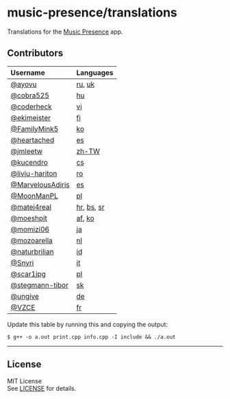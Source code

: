 # music-presence/translations

Translations for the [Music Presence](https://musicpresence.app) app.

## Contributors

| Username | Languages |
|:-|:-|
| [@ayovu](https://github.com/ayovu) | [ru](https://translate.codeberg.org/projects/music-presence/desktop-application/ru), [uk](https://translate.codeberg.org/projects/music-presence/desktop-application/uk) |
| [@cobra525](https://github.com/cobra525) | [hu](https://translate.codeberg.org/projects/music-presence/desktop-application/hu) |
| [@coderheck](https://github.com/coderheck) | [vi](https://translate.codeberg.org/projects/music-presence/desktop-application/vi) |
| [@ekimeister](https://github.com/ekimeister) | [fi](https://translate.codeberg.org/projects/music-presence/desktop-application/fi) |
| [@FamilyMink5](https://github.com/FamilyMink5) | [ko](https://translate.codeberg.org/projects/music-presence/desktop-application/ko) |
| [@heartached](https://github.com/heartached) | [es](https://translate.codeberg.org/projects/music-presence/desktop-application/es) |
| [@jmleetw](https://github.com/jmleetw) | [zh-TW](https://translate.codeberg.org/projects/music-presence/desktop-application/zh-TW) |
| [@kucendro](https://github.com/kucendro) | [cs](https://translate.codeberg.org/projects/music-presence/desktop-application/cs) |
| [@liviu-hariton](https://github.com/liviu-hariton) | [ro](https://translate.codeberg.org/projects/music-presence/desktop-application/ro) |
| [@MarvelousAdiris](https://github.com/MarvelousAdiris) | [es](https://translate.codeberg.org/projects/music-presence/desktop-application/es) |
| [@MoonManPL](https://github.com/MoonManPL) | [pl](https://translate.codeberg.org/projects/music-presence/desktop-application/pl) |
| [@matej4real](https://github.com/matej4real) | [hr](https://translate.codeberg.org/projects/music-presence/desktop-application/hr), [bs](https://translate.codeberg.org/projects/music-presence/desktop-application/bs), [sr](https://translate.codeberg.org/projects/music-presence/desktop-application/sr) |
| [@moeshpit](https://github.com/moeshpit) | [af](https://translate.codeberg.org/projects/music-presence/desktop-application/af), [ko](https://translate.codeberg.org/projects/music-presence/desktop-application/ko) |
| [@momizi06](https://github.com/momizi06) | [ja](https://translate.codeberg.org/projects/music-presence/desktop-application/ja) |
| [@mozoarella](https://github.com/mozoarella) | [nl](https://translate.codeberg.org/projects/music-presence/desktop-application/nl) |
| [@naturbrilian](https://github.com/naturbrilian) | [id](https://translate.codeberg.org/projects/music-presence/desktop-application/id) |
| [@Snyri](https://github.com/Snyri) | [it](https://translate.codeberg.org/projects/music-presence/desktop-application/it) |
| [@scar1jpg](https://github.com/scar1jpg) | [pl](https://translate.codeberg.org/projects/music-presence/desktop-application/pl) |
| [@stegmann-tibor](https://github.com/stegmann-tibor) | [sk](https://translate.codeberg.org/projects/music-presence/desktop-application/sk) |
| [@ungive](https://github.com/ungive) | [de](https://translate.codeberg.org/projects/music-presence/desktop-application/de) |
| [@VZCE](https://github.com/VZCE) | [fr](https://translate.codeberg.org/projects/music-presence/desktop-application/fr) |

Update this table by running this and copying the output:

```
$ g++ -o a.out print.cpp info.cpp -I include && ./a.out
```

---

## License

MIT License  
See [LICENSE](./LICENSE) for details.
